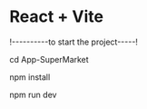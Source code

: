 # React + Vite

!----------to start the project-----!   


cd App-SuperMarket  


npm install   

 
npm run dev  


